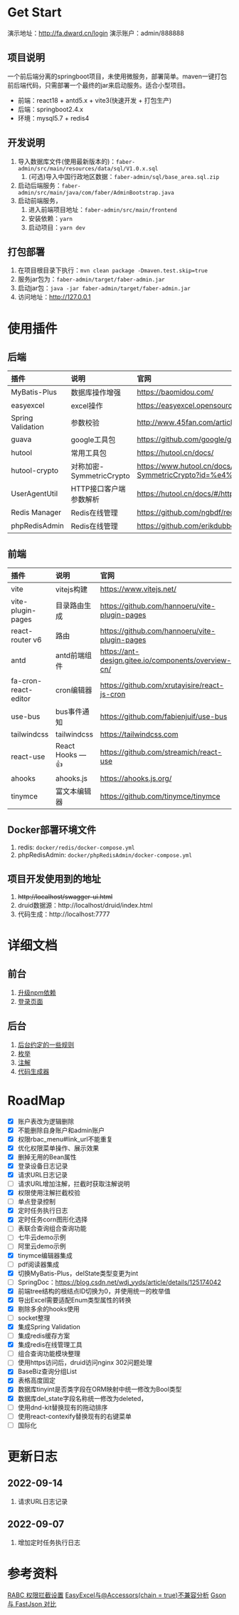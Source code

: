 # Get Start
演示地址：http://fa.dward.cn/login
演示账户：admin/888888

## 项目说明
一个前后端分离的springboot项目，未使用微服务，部署简单。maven一键打包前后端代码，只需部署一个最终的jar来启动服务。适合小型项目。
- 前端：react18 + antd5.x + vite3(快速开发 + 打包生产)
- 后端：springboot2.4.x
- 环境：mysql5.7 + redis4

## 开发说明
1. 导入数据库文件(使用最新版本的)：`faber-admin/src/main/resources/data/sql/V1.0.x.sql`
   1. (可选)导入中国行政地区数据：`faber-admin/sql/base_area.sql.zip`
2. 启动后端服务：`faber-admin/src/main/java/com/faber/AdminBootstrap.java`
3. 启动前端服务，
   1. 进入前端项目地址：`faber-admin/src/main/frontend`
   2. 安装依赖：`yarn`
   3. 启动项目：`yarn dev`

## 打包部署
1. 在项目根目录下执行：`mvn clean package -Dmaven.test.skip=true`
2. 服务jar包为：`faber-admin/target/faber-admin.jar`
3. 启动jar包：`java -jar faber-admin/target/faber-admin.jar`
4. 访问地址：http://127.0.0.1

# 使用插件
## 后端
| 插件 | 说明 | 官网 |
| :--- | :--- | :--- |
| MyBatis-Plus | 数据库操作增强 | https://baomidou.com/ |
| easyexcel | excel操作 | https://easyexcel.opensource.alibaba.com/ |
| Spring Validation | 参数校验 | http://www.45fan.com/article.php?aid=1D2CNY5HBM62RmJc/ |
| guava | google工具包 | https://github.com/google/guava/ |
| hutool | 常用工具包 | https://hutool.cn/docs/ |
| hutool-crypto | 对称加密-SymmetricCrypto | https://www.hutool.cn/docs/#/crypto/%E5%AF%B9%E7%A7%B0%E5%8A%A0%E5%AF%86-SymmetricCrypto?id=%e4%bb%8b%e7%bb%8d |
| UserAgentUtil | HTTP接口客户端参数解析 | https://hutool.cn/docs/#/http/UA%E5%B7%A5%E5%85%B7%E7%B1%BB-UserAgentUtil/ |
| Redis Manager | Redis在线管理 | https://github.com/ngbdf/redis-manager/ |
| phpRedisAdmin | Redis在线管理 | https://github.com/erikdubbelboer/phpRedisAdmin/ |

## 前端
| 插件 | 说明 | 官网 |
| :--- | :--- | :--- |
| vite | vitejs构建 | https://www.vitejs.net/ |
| vite-plugin-pages | 目录路由生成 | https://github.com/hannoeru/vite-plugin-pages |
| react-router v6 | 路由 | https://github.com/hannoeru/vite-plugin-pages |
| antd | antd前端组件 | https://ant-design.gitee.io/components/overview-cn/ |
| fa-cron-react-editor | cron编辑器 | https://github.com/xrutayisire/react-js-cron |
| use-bus | bus事件通知 | https://github.com/fabienjuif/use-bus |
| tailwindcss | tailwindcss | https://tailwindcss.com |
| react-use | React Hooks — 👍 | https://github.com/streamich/react-use |
| ahooks | ahooks.js | https://ahooks.js.org/ |
| tinymce | 富文本编辑器 | https://github.com/tinymce/tinymce |

## Docker部署环境文件
1. redis: `docker/redis/docker-compose.yml`
2. phpRedisAdmin: `docker/phpRedisAdmin/docker-compose.yml`

## 项目开发使用到的地址
1. ~~http://localhost/swagger-ui.html~~
2. druid数据源：http://localhost/druid/index.html
3. 代码生成：http://localhost:7777

# 详细文档
## 前台
1. [升级npm依赖](./doc/frontend/ncu.md)
1. [登录页面](./doc/frontend/login.md)

## 后台
1. [后台约定的一些规则](./doc/server/common.md)
1. [枚举](./doc/server/enum.md)
1. [注解](./doc/server/annotation.md)
1. [代码生成器](./doc/server/genetator.md)


# RoadMap
- [X] 账户表改为逻辑删除
- [X] 不能删除自身账户和admin账户
- [X] 权限rbac_menu#link_url不能重复
- [X] 优化权限菜单操作、展示效果
- [X] 删掉无用的Bean属性
- [X] 登录设备日志记录
- [X] 请求URL日志记录
- [ ] 请求URL增加注解，拦截时获取注解说明
- [X] 权限使用注解拦截校验
- [ ] 单点登录控制
- [X] 定时任务执行日志
- [X] 定时任务corn图形化选择
- [ ] 表联合查询组合查询功能
- [ ] 七牛云demo示例
- [ ] 阿里云demo示例
- [X] tinymce编辑器集成
- [ ] pdf阅读器集成
- [X] 切换MyBatis-Plus，delState类型变更为int
- [ ] SpringDoc：https://blog.csdn.net/wdj_yyds/article/details/125174042
- [X] 前端tree结构的根结点ID切换为0，并使用统一的枚举值
- [X] 导出Excel需要适配Enum类型属性的转换
- [X] 剔除多余的hooks使用
- [ ] socket整理
- [X] 集成Spring Validation
- [ ] 集成redis缓存方案
- [X] 集成redis在线管理工具
- [ ] 组合查询功能模块整理
- [ ] 使用https访问后，druid访问nginx 302问题处理
- [X] BaseBiz查询分组List
- [X] 表格高度固定
- [X] 数据库tinyint是否类字段在ORM映射中统一修改为Bool类型
- [X] 数据库del_state字段名称统一修改为deleted，
- [ ] 使用dnd-kit替换现有的拖动排序
- [ ] 使用react-contexify替换现有的右键菜单
- [ ] 国际化

# 更新日志
## 2022-09-14
1. 请求URL日志记录

## 2022-09-07
1. 增加定时任务执行日志

# 参考资料
[RABC 权限拦截设置](https://blog.csdn.net/ytsydmx/article/details/123801763)
[EasyExcel与@Accessors(chain = true)不兼容分析](https://blog.csdn.net/qq_28036249/article/details/108035369)
[Gson 与 FastJson 对比](https://blog.csdn.net/HA_LLL/article/details/121970037)
